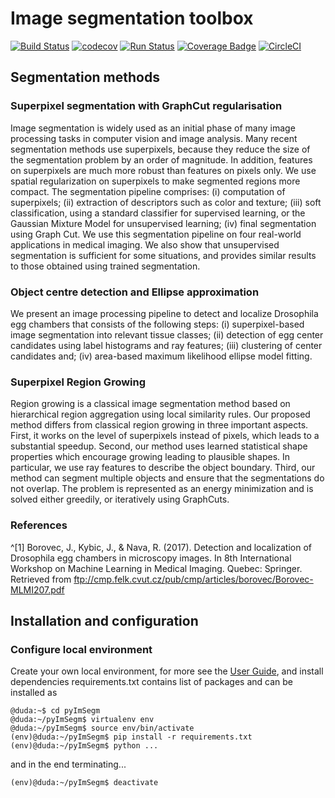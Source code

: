 # Image segmentation toolbox

[![Build Status](https://travis-ci.com/Borda/pyImSegm.svg?token=HksCAm7DV2pJNEbsGJH2&branch=master)](https://travis-ci.com/Borda/pyImSegm)
[![codecov](https://codecov.io/gh/Borda/pyImSegm/branch/master/graph/badge.svg?token=BCvf6F5sFP)](https://codecov.io/gh/Borda/pyImSegm)
[![Run Status](https://api.shippable.com/projects/5962ea48a125960700c197f8/badge?branch=master)](https://app.shippable.com/github/Borda/pyImSegm)
[![Coverage Badge](https://api.shippable.com/projects/5962ea48a125960700c197f8/coverageBadge?branch=master)](https://app.shippable.com/github/Borda/pyImSegm)
[![CircleCI](https://circleci.com/gh/Borda/pyImSegm.svg?style=svg&circle-token=a30180a28ae7e490c0c0829d1549fcec9a5c59d0)](https://circleci.com/gh/Borda/pyImSegm)

## Segmentation methods

### Superpixel segmentation with GraphCut regularisation

Image  segmentation  is  widely  used  as  an  initial  phase  of  many  image  processing  tasks  in  computer vision and image analysis.  Many recent segmentation methods use superpixels, because they reduce the size of the segmentation problem by an order of magnitude.   In addition,  features on superpixels are much more robust than features  on  pixels  only.   We  use  spatial  regularization  on  superpixels  to  make  segmented  regions  more  compact. The segmentation pipeline comprises:  (i) computation of superpixels; (ii) extraction of descriptors such as color and texture;  (iii) soft classification,  using a standard classifier for supervised learning,  or the Gaussian Mixture Model for unsupervised learning; (iv) final segmentation using Graph Cut.  We use this segmentation pipeline on four real-world applications in medical imaging. We also show that unsupervised segmentation is sufficient for some situations, and provides similar results to those obtained using trained segmentation.

### Object centre detection and Ellipse approximation

We present an image processing pipeline to detect and localize Drosophila egg chambers that consists of the following steps: (i) superpixel-based image segmentation into relevant tissue classes; (ii) detection of egg center candidates using label histograms and ray features; (iii) clustering of center candidates and; (iv) area-based maximum likelihood ellipse model fitting.

### Superpixel Region Growing 

Region growing is a classical image segmentation method based on hierarchical region aggregation using local similarity rules. Our proposed method differs from classical region growing in three important aspects. First, it works on the level of superpixels instead of pixels, which leads to a substantial speedup. Second, our method uses learned statistical shape properties which encourage growing leading to plausible shapes. In particular, we use ray features to describe the object boundary. Third, our method can segment multiple objects and ensure that the segmentations do not overlap. The problem is represented as an energy minimization and is solved either greedily, or iteratively using GraphCuts.

### References

^[1] Borovec, J., Kybic, J., & Nava, R. (2017). Detection and localization of Drosophila egg chambers in microscopy images. In 8th International Workshop on Machine Learning in Medical Imaging. Quebec: Springer. Retrieved from ftp://cmp.felk.cvut.cz/pub/cmp/articles/borovec/Borovec-MLMI207.pdf

## Installation and configuration

### Configure local environment

Create your own local environment, for more see the [User Guide](https://pip.pypa.io/en/latest/user_guide.html), and install dependencies requirements.txt contains list of packages and can be installed as
```
@duda:~$ cd pyImSegm  
@duda:~/pyImSegm$ virtualenv env
@duda:~/pyImSegm$ source env/bin/activate  
(env)@duda:~/pyImSegm$ pip install -r requirements.txt  
(env)@duda:~/pyImSegm$ python ...
```
and in the end terminating...
```
(env)@duda:~/pyImSegm$ deactivate
```
